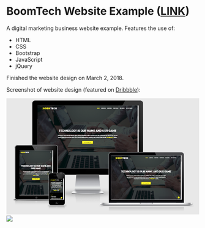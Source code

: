 # BoomTech Website Example (<a href="https://lauramwall.github.io/BoomTech-Website-Example/" target="_blank">LINK</a>)
A digital marketing business website example. Features the use of: 
<ul><li>HTML</li> <li>CSS</li> <li>Bootstrap</li> <li>JavaScript</li> <li>jQuery</li></ul>

Finished the website design on March 2, 2018.

<p>Screenshot of website design (featured on <a href="https://dribbble.com/shots/4354310-BoomTech-Website-Design">Dribbble</a>):</p>

<img src="boomtech_preview.png">

<img src="https://cdn.dribbble.com/users/2010882/screenshots/4354310/edit4.png">
